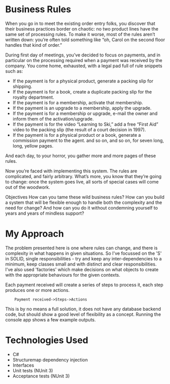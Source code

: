 # Business Rules
When you go in to meet the existing order entry folks, you discover that their business practices border on chaotic: no two product lines have the same set of processing rules. To make it worse, most of the rules aren’t written down: you’re often told something like “oh, Carol on the second floor handles that kind of order.”

During first day of meetings, you’ve decided to focus on payments, and in particular on the processing required when a payment was received by the company. You come home, exhausted, with a legal pad full of rule snippets such as:

- If the payment is for a physical product, generate a packing slip for shipping.
- If the payment is for a book, create a duplicate packing slip for the royalty department.
- If the payment is for a membership, activate that membership.
- If the payment is an upgrade to a membership, apply the upgrade.
- If the payment is for a membership or upgrade, e-mail the owner and inform them of the activation/upgrade.
- If the payment is for the video “Learning to Ski,” add a free “First Aid” video to the packing slip (the result of a court decision in 1997).
- If the payment is for a physical product or a book, generate a commission payment to the agent.
and so on, and so on, for seven long, long, yellow pages.

And each day, to your horror, you gather more and more pages of these rules.

Now you’re faced with implementing this system. The rules are complicated, and fairly arbitrary. What’s more, you know that they’re going to change: once the system goes live, all sorts of special cases will come out of the woodwork.

Objectives
How can you tame these wild business rules? How can you build a system that will be flexible enough to handle both the complexity and the need for change? And how can you do it without condemning yourself to years and years of mindless support?

# My Approach
The problem presented here is one where rules can change, and there is complexity in what happens in given situations. So I've focussed on the 'S' in SOLID, single responsibilities - try and keep any inter-dependencies to a minimum, keep classes small and with distinct and clear responsibilities. I've also used 'factories' which make decisions on what objects to create with the appropriate behaviours for the given contexts.

Each payment received will create a series of steps to process it, each step produces one or more actions.

        Payment received->Steps->Actions

This is by no means a full solution, it does not have any database backend code, but should show a good level of flexibility as a concept. Running the console app shows a few example outputs.

# Technologies Used
- C#
- Structuremap dependency injection
- Interfaces
- Unit tests (NUnit 3)
- Acceptance tests (NUnit 3)
